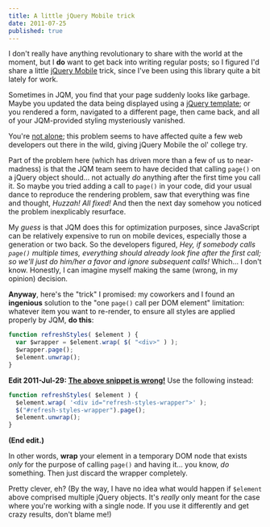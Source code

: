 ```yaml
---
title: A little jQuery Mobile trick
date: 2011-07-25
published: true
---
```


I don't really have anything revolutionary to share with the world at the moment, but I **do** want to get back into writing regular posts; so I figured I'd share a little [jQuery Mobile](http://jquerymobile.com/) trick, since I've been using this library quite a bit lately for work.

Sometimes in JQM, you find that your page suddenly looks like garbage. Maybe you updated the data being displayed using a [jQuery template](http://api.jquery.com/category/plugins/templates/); or you rendered a form, navigated to a different page, then came back, and all of your JQM-provided styling mysteriously vanished.

You're [not alone](http://stackoverflow.com/questions/5249250); this problem seems to have affected quite a few web developers out there in the wild, giving jQuery Mobile the ol' college try.

Part of the problem here (which has driven more than a few of us to near-madness) is that the JQM team seem to have decided that calling `page()` on a jQuery object should... not actually *do* anything after the first time you call it. So maybe you tried adding a call to `page()` in your code, did your usual dance to reproduce the rendering problem, saw that everything was fine and thought, *Huzzah! All fixed!* And then the next day somehow you noticed the problem inexplicably resurface.

My *guess* is that JQM does this for optimization purposes, since JavaScript can be relatively expensive to run on mobile devices, especially those a generation or two back. So the developers figured, *Hey, if somebody calls `page()` multiple times, everything should already look fine after the first call; so we'll just do him/her a favor and ignore subsequent calls!* Which... I don't know. Honestly, I can imagine myself making the same (wrong, in my opinion) decision.

**Anyway**, here's the "trick" I promised: my coworkers and I found an **ingenious** solution to the "one `page()` call per DOM element" limitation: whatever item you want to re-render, to ensure all styles are applied properly by JQM, **do this**:

```javascript
function refreshStyles( $element ) {
  var $wrapper = $element.wrap( $( "<div>" ) );
  $wrapper.page();
  $element.unwrap();
}
```

**Edit 2011-Jul-29: [The above snippet is wrong!](/posts/jquery-mobile-trick-correction.html)** Use the following instead:

```javascript
function refreshStyles( $element ) {
  $element.wrap( '<div id="refresh-styles-wrapper">' );
  $("#refresh-styles-wrapper").page();
  $element.unwrap();
}
```

**(End edit.)**

In other words, **wrap** your element in a temporary DOM node that exists *only* for the purpose of calling `page()` and having it... you know, *do* something. Then just discard the wrapper completely.

Pretty clever, eh? (By the way, I have no idea what would happen if `$element` above comprised multiple jQuery objects. It's *really* only meant for the case where you're working with a single node. If you use it differently and get crazy results, don't blame me!)
